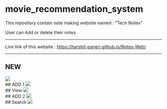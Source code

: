 # movie_recommendation_system
This repository contain note making website named : "Tech Notes" 


User can Add or delete their notes
__________________________________________________
Live link of this website : https://harshit-paneri.github.io/Notes-Web/
__________________________________________________
## NEW
<img src="/login.png">
</br>
## ADD 1
<img src="/dashboard.png">
</br>
## View
<img src="/categories.png">
</br>
## ADD 2
<img src="/to do.png">
</br>
## Search
<img src="/database.png">
</br>

